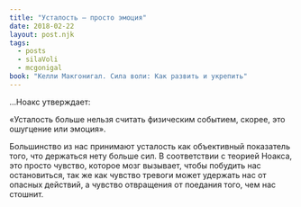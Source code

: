 ```yaml
---
title: "Усталость – просто эмоция"
date: 2018-02-22
layout: post.njk
tags:
  - posts
  - silaVoli
  - mcgonigal
book: "Келли Макгонигал. Сила воли: Как развить и укрепить"
---
```


…Ноакс утверждает:

«Усталость больше нельзя считать физическим событием, скорее, это ошугцение или эмоция».

Большинство из нас принимают усталость как объективный показатель того, что держаться нету больше сил. В соответствии с теорией Ноакса, это просто чувство, которое мозг вызывает, чтобы побудить нас остановиться, так же как чувство тревоги может удержать нас от опасных действий, а чувство отвращения от поедания того, чем нас стошнит.
